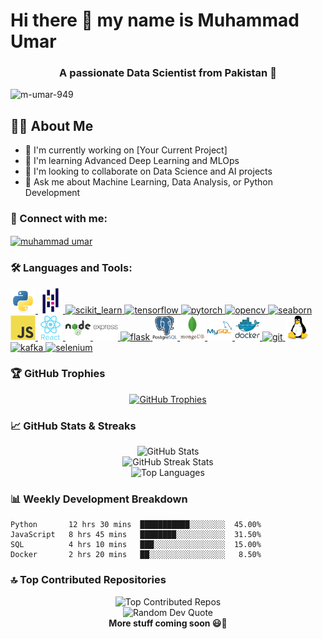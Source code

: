 # Hi there 👋 my name is Muhammad Umar

<h3 align="center">A passionate Data Scientist from Pakistan 🚀</h3>

<p align="left">
  <img src="https://komarev.com/ghpvc/?username=m-umar-949&label=Profile%20views&color=0e75b6&style=flat" alt="m-umar-949" />
</p>

## 👨‍💻 About Me
- 🔭 I'm currently working on [Your Current Project]
- 🌱 I'm learning Advanced Deep Learning and MLOps
- 👯 I'm looking to collaborate on Data Science and AI projects
- 💬 Ask me about Machine Learning, Data Analysis, or Python Development

### 🤝 Connect with me:
<p align="left">
  <a href="https://linkedin.com/in/muhammad-umar-796506248/" target="blank">
    <img align="center" src="https://raw.githubusercontent.com/rahuldkjain/github-profile-readme-generator/master/src/images/icons/Social/linked-in-alt.svg" alt="muhammad umar" height="30" width="40" />
  </a>
</p>

### 🛠️ Languages and Tools:
<p align="left">
  <!-- Python Ecosystem -->
  <a href="https://www.python.org" target="_blank" rel="noreferrer">
    <img src="https://raw.githubusercontent.com/devicons/devicon/master/icons/python/python-original.svg" alt="python" width="40" height="40"/>
  </a>
  <a href="https://pandas.pydata.org/" target="_blank" rel="noreferrer">
    <img src="https://raw.githubusercontent.com/devicons/devicon/2ae2a900d2f041da66e950e4d48052658d850630/icons/pandas/pandas-original.svg" alt="pandas" width="40" height="40"/>
  </a>
  <a href="https://scikit-learn.org/" target="_blank" rel="noreferrer">
    <img src="https://upload.wikimedia.org/wikipedia/commons/0/05/Scikit_learn_logo_small.svg" alt="scikit_learn" width="40" height="40"/>
  </a>
  <a href="https://tensorflow.org/" target="_blank" rel="noreferrer">
    <img src="https://www.vectorlogo.zone/logos/tensorflow/tensorflow-icon.svg" alt="tensorflow" width="40" height="40"/>
  </a>
  <a href="https://pytorch.org/" target="_blank" rel="noreferrer">
    <img src="https://www.vectorlogo.zone/logos/pytorch/pytorch-icon.svg" alt="pytorch" width="40" height="40"/>
  </a>
  <a href="https://opencv.org/" target="_blank" rel="noreferrer">
    <img src="https://www.vectorlogo.zone/logos/opencv/opencv-icon.svg" alt="opencv" width="40" height="40"/>
  </a>
  <a href="https://seaborn.pydata.org/" target="_blank" rel="noreferrer">
    <img src="https://seaborn.pydata.org/_images/logo-mark-lightbg.svg" alt="seaborn" width="40" height="40"/>
  </a>
  
  <!-- Web Development -->
  <a href="https://developer.mozilla.org/en-US/docs/Web/JavaScript" target="_blank" rel="noreferrer">
    <img src="https://raw.githubusercontent.com/devicons/devicon/master/icons/javascript/javascript-original.svg" alt="javascript" width="40" height="40"/>
  </a>
  <a href="https://reactjs.org/" target="_blank" rel="noreferrer">
    <img src="https://raw.githubusercontent.com/devicons/devicon/master/icons/react/react-original-wordmark.svg" alt="react" width="40" height="40"/>
  </a>
  <a href="https://nodejs.org" target="_blank" rel="noreferrer">
    <img src="https://raw.githubusercontent.com/devicons/devicon/master/icons/nodejs/nodejs-original-wordmark.svg" alt="nodejs" width="40" height="40"/>
  </a>
  <a href="https://expressjs.com" target="_blank" rel="noreferrer">
    <img src="https://raw.githubusercontent.com/devicons/devicon/master/icons/express/express-original-wordmark.svg" alt="express" width="40" height="40"/>
  </a>
  <a href="https://flask.palletsprojects.com/" target="_blank" rel="noreferrer">
    <img src="https://www.vectorlogo.zone/logos/pocoo_flask/pocoo_flask-icon.svg" alt="flask" width="40" height="40"/>
  </a>
  
  <!-- Databases -->
  <a href="https://www.postgresql.org" target="_blank" rel="noreferrer">
    <img src="https://raw.githubusercontent.com/devicons/devicon/master/icons/postgresql/postgresql-original-wordmark.svg" alt="postgresql" width="40" height="40"/>
  </a>
  <a href="https://www.mongodb.com/" target="_blank" rel="noreferrer">
    <img src="https://raw.githubusercontent.com/devicons/devicon/master/icons/mongodb/mongodb-original-wordmark.svg" alt="mongodb" width="40" height="40"/>
  </a>
  <a href="https://www.mysql.com/" target="_blank" rel="noreferrer">
    <img src="https://raw.githubusercontent.com/devicons/devicon/master/icons/mysql/mysql-original-wordmark.svg" alt="mysql" width="40" height="40"/>
  </a>
  
  <!-- Tools -->
  <a href="https://www.docker.com/" target="_blank" rel="noreferrer">
    <img src="https://raw.githubusercontent.com/devicons/devicon/master/icons/docker/docker-original-wordmark.svg" alt="docker" width="40" height="40"/>
  </a>
  <a href="https://git-scm.com/" target="_blank" rel="noreferrer">
    <img src="https://www.vectorlogo.zone/logos/git-scm/git-scm-icon.svg" alt="git" width="40" height="40"/>
  </a>
  <a href="https://www.linux.org/" target="_blank" rel="noreferrer">
    <img src="https://raw.githubusercontent.com/devicons/devicon/master/icons/linux/linux-original.svg" alt="linux" width="40" height="40"/>
  </a>
  <a href="https://kafka.apache.org/" target="_blank" rel="noreferrer">
    <img src="https://www.vectorlogo.zone/logos/apache_kafka/apache_kafka-icon.svg" alt="kafka" width="40" height="40"/>
  </a>
  <a href="https://www.selenium.dev" target="_blank" rel="noreferrer">
    <img src="https://raw.githubusercontent.com/detain/svg-logos/780f25886640cef088af994181646db2f6b1a3f8/svg/selenium-logo.svg" alt="selenium" width="40" height="40"/>
  </a>
</p>

### 🏆 GitHub Trophies
<p align="center">
  <a href="https://github.com/ryo-ma/github-profile-trophy">
    <img src="https://github-profile-trophy.vercel.app/?username=M-Umar-949&theme=radical&no-frame=false&no-bg=false&margin-w=4&margin-h=4" alt="GitHub Trophies"/>
  </a>
</p>

### 📈 GitHub Stats & Streaks

<div align="center">
  <img src="https://github-readme-stats.vercel.app/api?username=m-umar-949&show_icons=true&locale=en&theme=radical&hide_border=false&include_all_commits=true&count_private=true" alt="GitHub Stats" />
</div>

<div align="center">
  <img src="https://github-readme-streak-stats.herokuapp.com/?user=m-umar-949&theme=radical&hide_border=false" alt="GitHub Streak Stats"/>
</div>

<div align="center">
  <img src="https://github-readme-stats.vercel.app/api/top-langs/?username=m-umar-949&theme=radical&hide_border=false&include_all_commits=true&count_private=true&layout=compact" alt="Top Languages" />
</div>

### 📊 Weekly Development Breakdown
<!--START_SECTION:waka-->
```text
Python       12 hrs 30 mins  ███████████░░░░░░░░  45.00%
JavaScript   8 hrs 45 mins   ████████░░░░░░░░░░░  31.50%
SQL          4 hrs 10 mins   ███░░░░░░░░░░░░░░░░  15.00%
Docker       2 hrs 20 mins   ██░░░░░░░░░░░░░░░░░   8.50%
```
<!--END_SECTION:waka-->

### 🔝 Top Contributed Repositories
<div align="center">
  <img src="https://github-contributor-stats.vercel.app/api?username=m-umar-949&limit=5&theme=radical&combine_all_yearly_contributions=true" alt="Top Contributed Repos"/>
</div>
<!--
### 🔥 Featured Projects
1. **[Project Name 1]**
   - Brief description
   - Technologies used: [List the key technologies]
   - [Link to repository]
-->
<!--
2. **[Project Name 2]**
   - Brief description
   - Technologies used: [List the key technologies]
   - [Link to repository]
-->
<!--


### 📫 How to Reach Me
- 💼 LinkedIn: [Muhammad Umar](https://linkedin.com/in/muhammad-umar-796506248/)
- 📧 Email: [Your Email]
- 🌐 Portfolio: [Your Portfolio Website]

<!--
### 🏆 Certifications & Achievements
- [Add your certifications]
- [Add your achievements]
- [Add any awards or recognition]

-->
<div align="center">
  <img src="https://quotes-github-readme.vercel.app/api?type=horizontal&theme=radical" alt="Random Dev Quote"/>
</div>

<div align="center">
  <b>More stuff coming soon 😃🙂</b>
</div>
